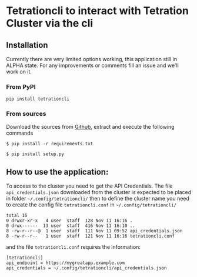 # Tetrationcli to interact with Tetration Cluster via the cli

## Installation
Currently there are very limited options working, this application still in ALPHA state. For any improvements or comments fill an issue and we'll work on it.

### From PyPI

```
pip install tetrationcli
```

### From sources

Download the sources from [Github](https://github.com/jumolinas/tetrationcli), extract and execute the following commands

```
$ pip install -r requirements.txt

$ pip install setup.py
```

## How to use the application:
To access to the cluster you need to get the API Credentials. 
The file `api_credentials.json` downloaded from the cluster is expected to be placed in folder `~/.config/tetrationcli/` then to define the cluster name you need to create the config file `tetrationcli.conf` in `~/.config/tetrationcli/`

```
total 16
0 drwxr-xr-x   4 user  staff  128 Nov 11 16:16 .
0 drwx------  13 user  staff  416 Nov 11 16:10 ..
8 -rw-r--r--@  1 user  staff  111 Nov 11 09:52 api_credentials.json
8 -rw-r--r--   1 user  staff  121 Nov 11 16:16 tetrationcli.conf
```
and the file `tetrationcli.conf` requires the information:
```
[tetrationcli]
api_endpoint = https://mygreatapp.example.com
api_credentials = ~/.config/tetrationcli/api_credentials.json
```

